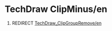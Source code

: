 # TechDraw ClipMinus/en
1.  REDIRECT [TechDraw\_ClipGroupRemove/en](TechDraw_ClipGroupRemove/en.md)
